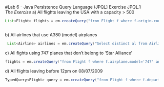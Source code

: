 #Lab 6 - Java Persistence Query Language (JPQL) Exercise JPQL.1</br>
*The Exercise*
a)	All flights leaving the USA with a capacity > 500
```java
List<Flight> flights = em.createQuery("from Flight f where f.origin.country='USA' and f.airplane.capacity>500", Flight.class).getResultList();
        
````
b)	All airlines that use A380 (model) airplanes

```java
 List<Airline> airlines = em.createQuery("Select distinct al from Airline al join al.flights f join f.airplane ap where ap.model='A380'", Airline.class).getResultList();      
````
c)	All fights using 747 planes that don’t belong to ‘Star Alliance’

```java
flights = em.createQuery("from Flight f where f.airplane.model='747' and f.airline.name not like 'Star Alliance'", Flight.class).getResultList();      
````
d)	All flights leaving before 12pm on 08/07/2009

```java
TypedQuery<Flight> query = em.createQuery("from Flight f where f.departureDate < '2009-08-07 12:00:00 PM'", Flight.class);        
````

